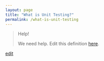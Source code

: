 ```yaml
---
layout: page
title: "What is Unit Testing?"
permalink: /what-is-unit-testing
---
```


> Help! 
> 
> We need help. Edit this definition <a href="https://github.com/and-digital/tech-definitions/blob/master/definitions/testing/unit-testing.md">here</a>.

<p class="edit-term"><a href="https://github.com/and-digital/tech-definitions/blob/master/definitions/testing/unit-testing.md">edit</a></p>
